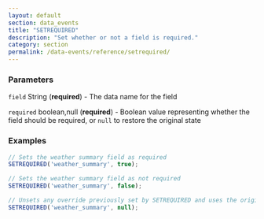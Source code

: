 ```yaml
---
layout: default
section: data_events
title: "SETREQUIRED"
description: "Set whether or not a field is required."
category: section
permalink: /data-events/reference/setrequired/
---
```


### Parameters

`field` String (__required__) - The data name for the field

`required` boolean,null (__required__) - Boolean value representing whether the field should be required, or `null` to restore the original state

### Examples

```js
// Sets the weather summary field as required
SETREQUIRED('weather_summary', true);
```


```js
// Sets the weather summary field as not required
SETREQUIRED('weather_summary', false);
```


```js
// Unsets any override previously set by SETREQUIRED and uses the original setting from the form schema
SETREQUIRED('weather_summary', null);
```